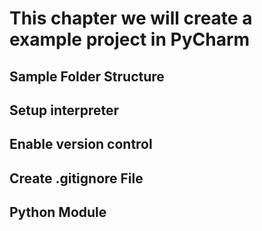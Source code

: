 # This chapter we will create a example project in PyCharm

## Sample Folder Structure

## Setup interpreter

## Enable version control

## Create .gitignore File

## Python Module


